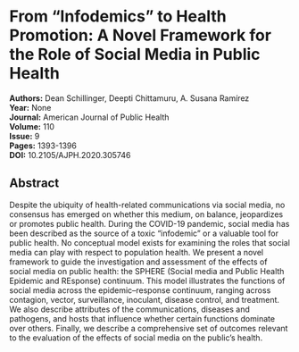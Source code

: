 # From “Infodemics” to Health Promotion: A Novel Framework for the Role of Social Media in Public Health

**Authors:** Dean Schillinger, Deepti Chittamuru, A. Susana Ramírez  
**Year:** None  
**Journal:** American Journal of Public Health  
**Volume:** 110  
**Issue:** 9  
**Pages:** 1393-1396  
**DOI:** 10.2105/AJPH.2020.305746  

## Abstract
Despite the ubiquity of health-related communications via social media, no consensus has emerged on whether this medium, on balance, jeopardizes or promotes public health. During the COVID-19 pandemic, social media has been described as the source of a toxic “infodemic” or a valuable tool for public health. No conceptual model exists for examining the roles that social media can play with respect to population health.
            We present a novel framework to guide the investigation and assessment of the effects of social media on public health: the SPHERE (Social media and Public Health Epidemic and REsponse) continuum. This model illustrates the functions of social media across the epidemic–response continuum, ranging across contagion, vector, surveillance, inoculant, disease control, and treatment.
            We also describe attributes of the communications, diseases and pathogens, and hosts that influence whether certain functions dominate over others. Finally, we describe a comprehensive set of outcomes relevant to the evaluation of the effects of social media on the public’s health.

